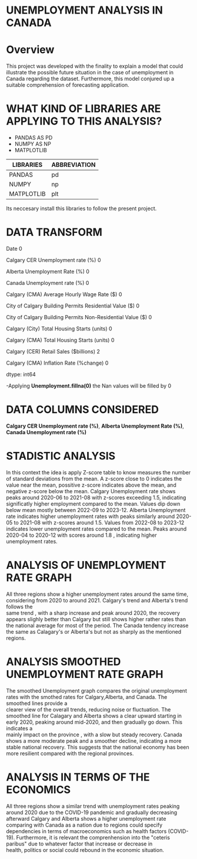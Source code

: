 # UNEMPLOYMENT ANALYSIS IN CANADA

# Overview
This project was developed with the finality to explain a model that could illustrate the possible future situation in the case of unemployment in Canada regarding the dataset. Furthermore, this model conjured up a suitable comprehension of forecasting application.

# WHAT KIND OF LIBRARIES ARE APPLYING TO THIS ANALYSIS?
- PANDAS AS PD
- NUMPY AS NP
- MATPLOTLIB
  
| LIBRARIES  | ABBREVIATION |
|------------|--------------|
| PANDAS     | pd           |
| NUMPY      | np           |
| MATPLOTLIB | plt          |


Its neccesary install this libraries to follow the present project.

# DATA TRANSFORM
Date                                                          0

Calgary CER Unemployment rate (%)                             0

Alberta Unemployment Rate (%)                                 0

Canada Unemployment rate (%)                                  0

Calgary (CMA) Average Hourly Wage Rate ($)                    0

City of Calgary Building Permits Residential Value ($)        0

City of Calgary Building Permits Non-Residential Value ($)    0

Calgary (City) Total Housing Starts (units)                   0

Calgary (CMA) Total Housing Starts (units)                    0

Calgary (CER) Retail Sales ($billions)                        2

Calgary (CMA) Inflation Rate (%change)                        0

dtype: int64

-Applying **Unemployment.fillna(0)** the Nan values will be filled by 0 

# DATA COLUMNS CONSIDERED

**Calgary CER Unemployment rate (%)**, **Alberta Unemployment Rate (%)**, **Canada Unemployment rate (%)**

# STADISTIC ANALYSIS
In this context the idea is apply Z-score table to know measures the number of standard deviations from the mean. A z-score close to 0 indicates the value near the mean, possitive z-score indicates above the mean, and negative z-score below the mean. Calgary Unemployment rate shows peaks around 2020-06 to 2021-08 with z-scores exceeding 1.5, indicating significatly higher employment compared to the mean. Values dip down below mean mostly between 2022-09 to 2023-12. Alberta Unemployment rate indicates higher unemployment rates with peaks similarly around 2020-05 to 2021-08 with z-scores around 1.5. Values from 2022-08 to 2023-12 indicates lower unemployment rates compared to the mean. Peaks around 2020-04 to 2020-12 with scores around 1.8 , indicating higher unemployment rates.

# ANALYSIS OF UNEMPLOYMENT RATE GRAPH
  All three regions show a higher unemployment rates around the same time, considering from 2020 to around 2021. Calgary's trend and Alberta's trend follows the   
  same  trend , with a sharp increase and peak around 2020, the recovery appears slighly better than Calgary but still shows higher rather rates than the national 
  average for most of the period. The Canada tendency increase the same as Calagary's or Alberta's but not as sharply as the mentioned regions.

# ANALYSIS SMOOTHED UNEMPLOYMENT RATE GRAPH
  The smoothed Unemployment graph  compares the original unemployment rates with the smothed rates for Calgary,Alberta, and Canada. The smoothed lines provide a   
  clearer view of the overall trends, reducing noise or fluctuation.
  The smoothed line for Calagary and Alberta shows a clear upward starting in early 2020, peaking around mid-2020, and then gradually go down. This indicates a   
  mainly impact  on the province , with a slow but steady recovery. Canada shows a more moderate peak and a smoother decline, indicating a more stable national 
  recovery. This suggests that the national economy has been more resilient compared with the regional provinces.  
# ANALYSIS IN TERMS OF THE ECONOMICS
  All three regions show a similar trend with unemployment rates peaking around 2020 due to the COVID-19 pandemic and gradually decreasing afterward
  Calgary and Alberta shows a higher unemployment rate comparing with Canada as a nation due to regions could specify dependencies in terms of macroeconomics such    as health factors (COVID-19). Furthermore, it is relevant the comprenhension into the "ceteris paribus" due to whatever factor that  increase or decrease in   
  health, politics or social could rebound in the economic situation.
 
  



